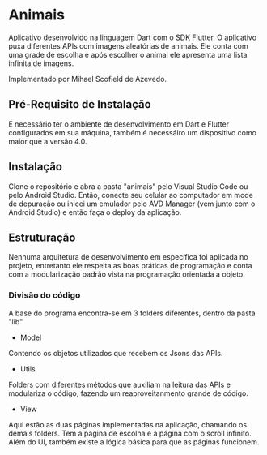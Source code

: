 # Animais

Aplicativo desenvolvido na linguagem Dart com o SDK Flutter. O aplicativo puxa diferentes APIs com imagens aleatórias de animais. Ele conta com uma grade de escolha e após escolher o animal ele apresenta uma lista infinita de imagens.

Implementado por Mihael Scofield de Azevedo.

## Pré-Requisito de Instalação
É necessário ter o ambiente de desenvolvimento em Dart e Flutter configurados em sua máquina, também é necessáiro um dispositivo como maior que a versão 4.0.

## Instalação
Clone o repositório e abra a pasta "animais" pelo Visual Studio Code ou pelo Android Studio. Então, conecte seu celular ao computador em mode de depuração ou inicei um emulador pelo AVD Manager (vem junto com o Android Studio) e então faça o deploy da aplicação.

## Estruturação
Nenhuma arquitetura de desenvolvimento em específica foi aplicada no projeto, entretanto ele respeita as boas práticas de programação e conta com a modularização padrão vista na programação orientada a objeto.

### Divisão do código
A base do programa encontra-se em 3 folders diferentes, dentro da pasta "lib"

  - Model 
  
  Contendo os objetos utilizados que recebem os Jsons das APIs.
  
  - Utils
  
  Folders com diferentes métodos que auxiliam na leitura das APIs e modulariza o código, fazendo um reaproveitanmento grande de código.
   
  - View
  
  Aqui estão as duas páginas implementadas na aplicação, chamando os demais folders. Tem a página de escolha e a página com o scroll infinito. Além do UI, também existe a lógica básica para que as páginas funcionem.
